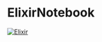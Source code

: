 # ElixirNotebook

[![Elixir](https://mybinder.org/badge_logo.svg)](https://mybinder.org/v2/gh/yahyatahix/ElixirNotebook/main)

